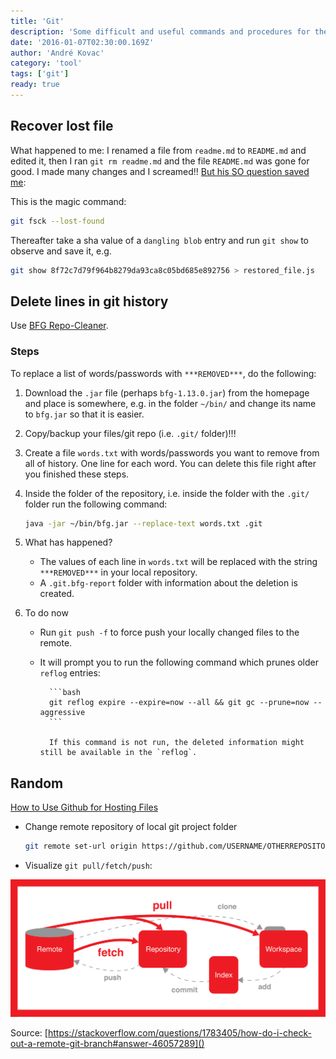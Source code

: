 ```yaml
---
title: 'Git'
description: 'Some difficult and useful commands and procedures for the version control system git'
date: '2016-01-07T02:30:00.169Z'
author: 'André Kovac'
category: 'tool'
tags: ['git']
ready: true
---
```


## Recover lost file

What happened to me: I renamed a file from `readme.md` to `README.md` and edited it, then I ran `git rm readme.md` and the file `README.md` was gone for good. I made many changes and I screamed!! [But his SO question saved me](https://stackoverflow.com/questions/11094968/in-git-how-can-i-recover-a-staged-file-that-was-reverted-prior-to-committing):

This is the magic command:

```bash
git fsck --lost-found
```

Thereafter take a sha value of a `dangling blob` entry and run `git show` to observe and save it, e.g.

```bash
git show 8f72c7d79f964b8279da93ca8c05bd685e892756 > restored_file.js
```

## Delete lines in git history

Use [BFG Repo-Cleaner](https://rtyley.github.io/bfg-repo-cleaner/).

### Steps

To replace a list of words/passwords with `***REMOVED***`, do the following:

1.  Download the `.jar` file (perhaps `bfg-1.13.0.jar`) from the homepage and place is somewhere, e.g. in the folder `~/bin/` and change its name to `bfg.jar` so that it is easier.
2.  Copy/backup your files/git repo (i.e. `.git/` folder)!!!
3.  Create a file `words.txt` with words/passwords you want to remove from all of history. One line for each word. You can delete this file right after you finished these steps.
4.  Inside the folder of the repository, i.e. inside the folder with the `.git/` folder run the following command:

    ```bash
    java -jar ~/bin/bfg.jar --replace-text words.txt .git
    ```

5.  What has happened?

    - The values of each line in `words.txt` will be replaced with the string `***REMOVED***` in your local repository.
    - A `.git.bfg-report` folder with information about the deletion is created.

6.  To do now

    - Run `git push -f` to force push your locally changed files to the remote.
    - It will prompt you to run the following command which prunes older `reflog` entries:

          	```bash
          	git reflog expire --expire=now --all && git gc --prune=now --aggressive
          	```

          	If this command is not run, the deleted information might still be available in the `reflog`.

## Random

[How to Use Github for Hosting Files](http://www.labnol.org/internet/free-file-hosting-github/29092/)

- Change remote repository of local git project folder

  ```bash
  git remote set-url origin https://github.com/USERNAME/OTHERREPOSITORY.git
  ```

- Visualize `git pull/fetch/push`:

![](./git_push_pull_graph.png)

Source: [https://stackoverflow.com/questions/1783405/how-do-i-check-out-a-remote-git-branch#answer-46057289]()

